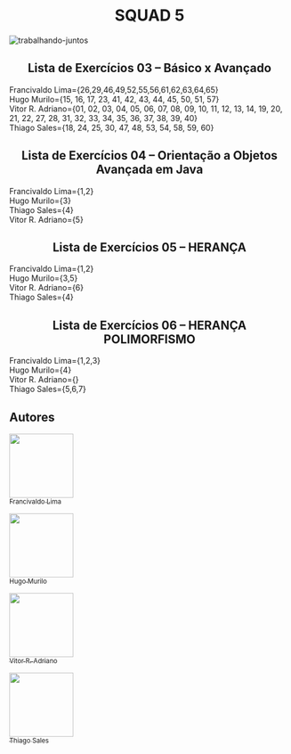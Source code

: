 <h1 align="center">SQUAD 5 </h1>

![trabalhando-juntos](https://github.com/francivaldolima/angular-proway/assets/54116971/1ed79166-47e5-415b-81b5-656def100fa7)

<h2 align="center">Lista de Exercícios 03 – Básico x Avançado</h2>
Francivaldo Lima={26,29,46,49,52,55,56,61,62,63,64,65}<br>
Hugo Murilo={15, 16, 17, 23, 41, 42, 43, 44, 45, 50, 51, 57}<br>
Vitor R. Adriano={01, 02, 03, 04, 05, 06, 07, 08, 09, 10, 11, 12, 13, 14, 19, 20, 21, 22, 27, 28, 31, 32, 33, 34, 35, 36, 37, 38, 39, 40}<br>
Thiago Sales={18, 24, 25, 30, 47, 48, 53, 54, 58, 59, 60}<br>

 <h2 align="center"> 
    Lista de Exercícios 04 – Orientação a Objetos Avançada em Java
</h2>
Francivaldo Lima={1,2}<br>
Hugo Murilo={3}<br>
Thiago Sales={4}<br>
Vitor R. Adriano={5}<br>

<h2 align="center"> 
    Lista de Exercícios 05 – HERANÇA
</h2>

Francivaldo Lima={1,2}<br>
Hugo Murilo={3,5}<br>
Vitor R. Adriano={6}<br>
Thiago Sales={4}<br>

<h2 align="center"> 
    Lista de Exercícios 06 – HERANÇA POLIMORFISMO
</h2>

Francivaldo Lima={1,2,3}<br>
Hugo Murilo={4}<br>
Vitor R. Adriano={}<br>
Thiago Sales={5,6,7}<br>

## Autores
[<img src="https://avatars.githubusercontent.com/u/54116971?v=4" width=115><br><sub>Francivaldo Lima</sub>](https://github.com/francivaldolima)

[<img src="https://avatars.githubusercontent.com/u/129471528?v=4" width=115><br><sub>Hugo Murilo</sub>](https://github.com/hugomurilo)

[<img src="https://avatars.githubusercontent.com/u/90075349?v=4" width=115><br><sub>Vitor R. Adriano</sub>](https://github.com/vradriano)

[<img src="https://avatars.githubusercontent.com/u/86448522?v=4" width=115><br><sub>Thiago Sales </sub>](https://github.com/txiami)

